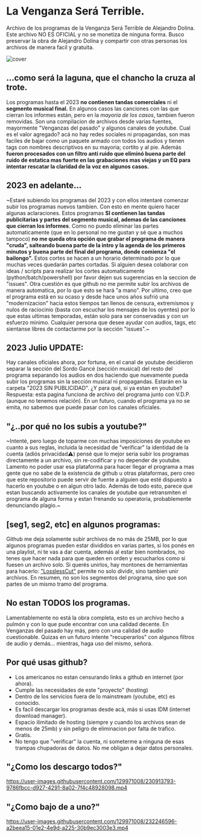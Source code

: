 # La Venganza Será Terrible.
Archivo de los programas de la Venganza Será Terrible de Alejandro Dolina. 
Este archivo NO ES OFICIAL y no se monetiza de ninguna forma.
Busco preservar la obra de Alejandro Dolina y compartir con otras personas los archivos de manera facil y gratuita.


![cover](https://user-images.githubusercontent.com/129971008/230121694-4c171696-2b0a-457e-b1ed-b0083489d38f.jpg)





## ...como será la laguna, que el chancho la cruza al trote.
Los programas hasta el 2023 __no contienen tandas comerciales__ ni el __segmento musical final.__ En algunos casos las canciones con las que cierran los informes están, pero en la *mayoria de los casos*, tambien fueron removidas.
Son una compilacion de archivos desde varias fuentes, mayormente "Venganzas del pasado" y algunos canales de youtube. 
Cual es el valor agregado? acá no hay redes sociales ni propagandas, son mas faciles de bajar como un paquete armado con todos los audios y tienen tags con nombres descriptivos en su mayoria; cortito y al pie. Además __fueron procesados con un filtro anti ruido que eliminó buena parte del ruido de estatica mas fuerte en las grabaciones mas viejas y un EQ para intentar rescatar la claridad de la voz en algunos casos.__

## 2023 en adelante...
~Estaré subiendo los programas del 2023 y con ellos intentaré comenzar subir los programas nuevos tambien. Con esto en mente quiero hacer algunas aclaraciones. 
Estos programas __SI contienen las tandas publicitarias y partes del segmento musical, ademas de las canciones que cierran los informes__.
Como no puedo eliminar las partes automaticamente (que en lo personal no me gustan y sé que a muchos tampoco) __no me queda otra opción que grabar el programa de manera "cruda", salteando buena parte de la intro y la <interminable> agenda de los primeros minutos y buena parte del final del programa, donde comienza "el bailongo".__ Estos cortes se hacen a un horario determinado por lo que muchas veces quedarán partes cortadas. Si alguien desea colaborar con ideas / scripts para realizar los cortes automaticamente (python/batch/powershell) por favor dejen sus sugerencias en la seccion de "issues". Otra cuestión es que github no me permite subir los archivos de manera automatica, por lo que esto se hará "a mano". Por ultimo, creo que el programa está en su ocaso y desde hace unos años sufrió una "modernizacion" hacia estos tiempos tan llenos de censura, extremismos y nulos de raciocinio (basta con escuchar los mensajes de los oyentes) por lo que estas ultimas temporadas, están solo para ser conservadas y con un esfuerzo minimo. Cualquier persona que desee ayudar con audios, tags, etc sientanse libres de contactarme por la sección "issues".~

## 2023 Julio UPDATE:
Hay canales oficiales ahora, por fortuna, en el canal de youtube decidieron separar la sección del Sordo Gancé (sección musical) del resto del programa separando los audios en dos haciendo que nuevamente pueda subir los programas sin la sección musical ni propagandas. Estarán en la carpeta "2023 SIN PUBLICIDAD".
¿Y para qué, si ya estan en youtube? Respuesta: esta pagina funciona de archivo del programa junto con V.D.P. (aunque no tenemos relación). En un futuro, cuando el programa ya no se emita, no sabemos que puede pasar con los canales oficiales.



## "¿..por qué no los subis a youtube?"
~Intenté, pero luego de toparme con muchas imposiciones de youtube en cuanto a sus reglas, incluida la necesidad de "verificar" la identidad de la cuenta (adiós privacidad⚠) pensé que lo mejor seria subir los programas directamente a un archivo, sin re-codificar y no depender de youtube. Lamento no poder usar esa plataforma para hacer llegar el programa a mas gente que no sabe de la existencia de github u otras plataformas, pero creo que este repositorio puede servir de fuente a alguien que esté dispuesto a hacerlo en youtube o en algun otro lado. Además de todo esto, parece que estan buscando activamente los canales de youtube que retransmiten el programa de alguna forma y estan frenando su operatoria, probablemente denunciando plagio.~



## [seg1, seg2, etc] en algunos programas:
Github me deja solamente subir archivos de no más de 25MB, por lo que algunos programas pueden estar divididos en varias partes, si los ponés en una playlist, ni te vas a dar cuenta, además al estar bien nombrados, no tenes que hacer nada para que queden en orden y escucharlos como si fuesen un archivo solo. Si querés unirlos, hay montones de herramientas para hacerlo: ["LosslessCut"](https://github.com/mifi/lossless-cut) permite no solo dividir, sino tambien unir archivos.
En resumen, no son los segmentos del programa, sino que son partes de un mismo tramo del programa.

## No estan TODOS los programas.
Lamentablemente no está la obra completa, esto es un archivo hecho a pulmón y con lo que pude encontrar con una calidad decente. En Venganzas del pasado hay más, pero con una calidad de audio cuestionable. Quizas en un futuro intente "recuperarlos" con algunos filtros de audio y demás... mientras, haga uso del mismo, señora.

## Por qué usas github?
- Los americanos no estan censurando links a github en internet (por ahora).
- Cumple las necesidades de este "proyecto" (hosting)
- Dentro de los servicios fuera de lo mainstream (youtube, etc) es conocido.
- Es facil descargar los programas desde acá, más si usas IDM (internet download manager).
- Espacio ilimitado de hosting (siempre y cuando los archivos sean de menos de 25mb) y sin peligro de eliminacion por falta de trafico.
- Gratis.
- No tengo que "verificar" la cuenta, ni someterme a ninguna de esas trampas chupadoras de datos. No me obligan a dejar datos personales.

## "¿Como los descargo todos?"
https://user-images.githubusercontent.com/129971008/230913793-9786fbcc-d927-4291-8a02-7f4c48928098.mp4

## "¿Como bajo de a uno?"
https://user-images.githubusercontent.com/129971008/232246596-a2beea15-01e2-4e9d-a225-30b9ec3003e3.mp4


